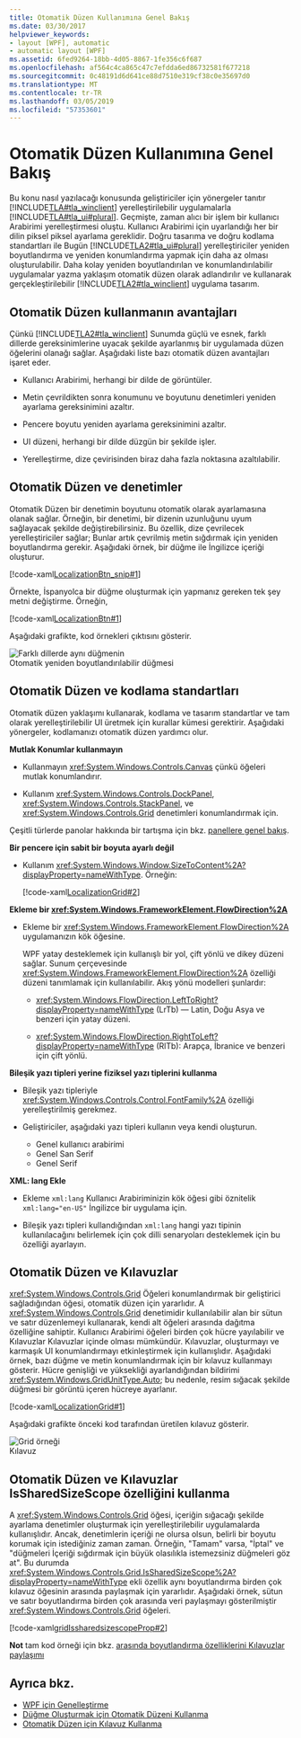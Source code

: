 ```yaml
---
title: Otomatik Düzen Kullanımına Genel Bakış
ms.date: 03/30/2017
helpviewer_keywords:
- layout [WPF], automatic
- automatic layout [WPF]
ms.assetid: 6fed9264-18bb-4d05-8867-1fe356c6f687
ms.openlocfilehash: af564c4ca865c47c7efdda6ed86732581f677218
ms.sourcegitcommit: 0c48191d6d641ce88d7510e319cf38c0e35697d0
ms.translationtype: MT
ms.contentlocale: tr-TR
ms.lasthandoff: 03/05/2019
ms.locfileid: "57353601"
---
```

# <a name="use-automatic-layout-overview"></a>Otomatik Düzen Kullanımına Genel Bakış
Bu konu nasıl yazılacağı konusunda geliştiriciler için yönergeler tanıtır [!INCLUDE[TLA#tla_winclient](../../../../includes/tlasharptla-winclient-md.md)] yerelleştirilebilir uygulamalarla [!INCLUDE[TLA#tla_ui#plural](../../../../includes/tlasharptla-uisharpplural-md.md)]. Geçmişte, zaman alıcı bir işlem bir kullanıcı Arabirimi yerelleştirmesi oluştu. Kullanıcı Arabirimi için uyarlandığı her bir dilin piksel piksel ayarlama gereklidir. Doğru tasarıma ve doğru kodlama standartları ile Bugün [!INCLUDE[TLA2#tla_ui#plural](../../../../includes/tla2sharptla-uisharpplural-md.md)] yerelleştiriciler yeniden boyutlandırma ve yeniden konumlandırma yapmak için daha az olması oluşturulabilir. Daha kolay yeniden boyutlandırılan ve konumlandırılabilir uygulamalar yazma yaklaşım otomatik düzen olarak adlandırılır ve kullanarak gerçekleştirilebilir [!INCLUDE[TLA2#tla_winclient](../../../../includes/tla2sharptla-winclient-md.md)] uygulama tasarım.  

<a name="advantages_of_autolayout"></a>   
## <a name="advantages-of-using-automatic-layout"></a>Otomatik Düzen kullanmanın avantajları  
 Çünkü [!INCLUDE[TLA2#tla_winclient](../../../../includes/tla2sharptla-winclient-md.md)] Sunumda güçlü ve esnek, farklı dillerde gereksinimlerine uyacak şekilde ayarlanmış bir uygulamada düzen öğelerini olanağı sağlar. Aşağıdaki liste bazı otomatik düzen avantajları işaret eder.  

-   Kullanıcı Arabirimi, herhangi bir dilde de görüntüler.  

-   Metin çevrildikten sonra konumunu ve boyutunu denetimleri yeniden ayarlama gereksinimini azaltır.  
  
-   Pencere boyutu yeniden ayarlama gereksinimini azaltır.  

-   UI düzeni, herhangi bir dilde düzgün bir şekilde işler.  

-   Yerelleştirme, dize çevirisinden biraz daha fazla noktasına azaltılabilir.  
  
<a name="autolayout_controls"></a>   
## <a name="automatic-layout-and-controls"></a>Otomatik Düzen ve denetimler  
 Otomatik Düzen bir denetimin boyutunu otomatik olarak ayarlamasına olanak sağlar. Örneğin, bir denetimi, bir dizenin uzunluğunu uyum sağlayacak şekilde değiştirebilirsiniz. Bu özellik, dize çevrilecek yerelleştiriciler sağlar; Bunlar artık çevrilmiş metin sığdırmak için yeniden boyutlandırma gerekir. Aşağıdaki örnek, bir düğme ile İngilizce içeriği oluşturur.  
  
 [!code-xaml[LocalizationBtn_snip#1](~/samples/snippets/csharp/VS_Snippets_Wpf/LocalizationBtn_snip/CS/Pane1.xaml#1)]  
  
 Örnekte, İspanyolca bir düğme oluşturmak için yapmanız gereken tek şey metni değiştirme. Örneğin,  
  
 [!code-xaml[LocalizationBtn#1](~/samples/snippets/csharp/VS_Snippets_Wpf/LocalizationBtn/CS/Pane1.xaml#1)]  
  
 Aşağıdaki grafikte, kod örnekleri çıktısını gösterir.  
  
 ![Farklı dillerde aynı düğmenin](./media/globalizationbutton.png "GlobalizationButton")  
Otomatik yeniden boyutlandırılabilir düğmesi  
  
<a name="autolayout_coding"></a>   
## <a name="automatic-layout-and-coding-standards"></a>Otomatik Düzen ve kodlama standartları  
 Otomatik düzen yaklaşımı kullanarak, kodlama ve tasarım standartlar ve tam olarak yerelleştirilebilir UI üretmek için kurallar kümesi gerektirir. Aşağıdaki yönergeler, kodlamanızı otomatik düzen yardımcı olur.  

**Mutlak Konumlar kullanmayın**

- Kullanmayın <xref:System.Windows.Controls.Canvas> çünkü öğeleri mutlak konumlandırır.

- Kullanım <xref:System.Windows.Controls.DockPanel>, <xref:System.Windows.Controls.StackPanel>, ve <xref:System.Windows.Controls.Grid> denetimleri konumlandırmak için.

Çeşitli türlerde panolar hakkında bir tartışma için bkz. [panellere genel bakış](../controls/panels-overview.md).

**Bir pencere için sabit bir boyuta ayarlı değil**

- Kullanım <xref:System.Windows.Window.SizeToContent%2A?displayProperty=nameWithType>. Örneğin:

   [!code-xaml[LocalizationGrid#2](~/samples/snippets/csharp/VS_Snippets_Wpf/LocalizationGrid/CS/Pane1.xaml#2)]

**Ekleme bir <xref:System.Windows.FrameworkElement.FlowDirection%2A>**

- Ekleme bir <xref:System.Windows.FrameworkElement.FlowDirection%2A> uygulamanızın kök öğesine.

   WPF yatay desteklemek için kullanışlı bir yol, çift yönlü ve dikey düzeni sağlar. Sunum çerçevesinde <xref:System.Windows.FrameworkElement.FlowDirection%2A> özelliği düzeni tanımlamak için kullanılabilir. Akış yönü modelleri şunlardır:
   
     - <xref:System.Windows.FlowDirection.LeftToRight?displayProperty=nameWithType> (LrTb) — Latin, Doğu Asya ve benzeri için yatay düzeni.
     
     - <xref:System.Windows.FlowDirection.RightToLeft?displayProperty=nameWithType> (RlTb): Arapça, İbranice ve benzeri için çift yönlü.

**Bileşik yazı tipleri yerine fiziksel yazı tiplerini kullanma**

- Bileşik yazı tipleriyle <xref:System.Windows.Controls.Control.FontFamily%2A> özelliği yerelleştirilmiş gerekmez.

- Geliştiriciler, aşağıdaki yazı tipleri kullanın veya kendi oluşturun.

   - Genel kullanıcı arabirimi
   - Genel San Serif
   - Genel Serif

**XML: lang Ekle**

- Ekleme `xml:lang` Kullanıcı Arabiriminizin kök öğesi gibi öznitelik `xml:lang="en-US"` İngilizce bir uygulama için.

- Bileşik yazı tipleri kullandığından `xml:lang` hangi yazı tipinin kullanılacağını belirlemek için çok dilli senaryoları desteklemek için bu özelliği ayarlayın.

<a name="autolay_grids"></a>   
## <a name="automatic-layout-and-grids"></a>Otomatik Düzen ve Kılavuzlar  
 <xref:System.Windows.Controls.Grid> Öğeleri konumlandırmak bir geliştirici sağladığından öğesi, otomatik düzen için yararlıdır. A <xref:System.Windows.Controls.Grid> denetimidir kullanılabilir alan bir sütun ve satır düzenlemeyi kullanarak, kendi alt öğeleri arasında dağıtma özelliğine sahiptir. Kullanıcı Arabirimi öğeleri birden çok hücre yayılabilir ve Kılavuzlar Kılavuzlar içinde olması mümkündür. Kılavuzlar, oluşturmayı ve karmaşık UI konumlandırmayı etkinleştirmek için kullanışlıdır. Aşağıdaki örnek, bazı düğme ve metin konumlandırmak için bir kılavuz kullanmayı gösterir. Hücre genişliği ve yüksekliği ayarlandığından bildirimi <xref:System.Windows.GridUnitType.Auto>; bu nedenle, resim sığacak şekilde düğmesi bir görüntü içeren hücreye ayarlanır.  

 [!code-xaml[LocalizationGrid#1](~/samples/snippets/csharp/VS_Snippets_Wpf/LocalizationGrid/CS/Pane1.xaml#1)]  
  
 Aşağıdaki grafikte önceki kod tarafından üretilen kılavuz gösterir.  
  
 ![Grid örneği](./media/glob-grid.png "glob_grid")  
Kılavuz  
  
<a name="autolay_grids_issharedsizescope"></a>   
## <a name="automatic-layout-and-grids-using-the-issharedsizescope-property"></a>Otomatik Düzen ve Kılavuzlar IsSharedSizeScope özelliğini kullanma  
 A <xref:System.Windows.Controls.Grid> öğesi, içeriğin sığacağı şekilde ayarlama denetimler oluşturmak için yerelleştirilebilir uygulamalarda kullanışlıdır. Ancak, denetimlerin içeriği ne olursa olsun, belirli bir boyutu korumak için istediğiniz zaman zaman. Örneğin, "Tamam" varsa, "İptal" ve "düğmeleri İçeriği sığdırmak için büyük olasılıkla istemezsiniz düğmeleri göz at". Bu durumda <xref:System.Windows.Controls.Grid.IsSharedSizeScope%2A?displayProperty=nameWithType> ekli özellik aynı boyutlandırma birden çok kılavuz öğesinin arasında paylaşmak için yararlıdır. Aşağıdaki örnek, sütun ve satır boyutlandırma birden çok arasında veri paylaşmayı gösterilmiştir <xref:System.Windows.Controls.Grid> öğeleri.  
  
 [!code-xaml[gridIssharedsizescopeProp#2](~/samples/snippets/csharp/VS_Snippets_Wpf/gridIssharedsizescopeProp/CSharp/Window1.xaml#2)]  
  
 **Not** tam kod örneği için bkz. [arasında boyutlandırma özelliklerini Kılavuzlar paylaşımı](../controls/how-to-share-sizing-properties-between-grids.md)  
  
## <a name="see-also"></a>Ayrıca bkz.
- [WPF için Genelleştirme](globalization-for-wpf.md)
- [Düğme Oluşturmak için Otomatik Düzeni Kullanma](how-to-use-automatic-layout-to-create-a-button.md)
- [Otomatik Düzen için Kılavuz Kullanma](how-to-use-a-grid-for-automatic-layout.md)
